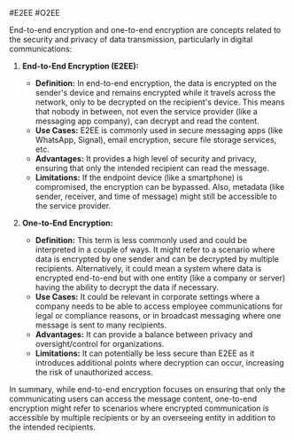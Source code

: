 #E2EE #O2EE

End-to-end encryption and one-to-end encryption are concepts related to the security and privacy of data transmission, particularly in digital communications:

1. **End-to-End Encryption (E2EE):**
    
    - **Definition:** In end-to-end encryption, the data is encrypted on the sender's device and remains encrypted while it travels across the network, only to be decrypted on the recipient's device. This means that nobody in between, not even the service provider (like a messaging app company), can decrypt and read the content.
    - **Use Cases:** E2EE is commonly used in secure messaging apps (like WhatsApp, Signal), email encryption, secure file storage services, etc.
    - **Advantages:** It provides a high level of security and privacy, ensuring that only the intended recipient can read the message.
    - **Limitations:** If the endpoint device (like a smartphone) is compromised, the encryption can be bypassed. Also, metadata (like sender, receiver, and time of message) might still be accessible to the service provider.
2. **One-to-End Encryption:**
    
    - **Definition:** This term is less commonly used and could be interpreted in a couple of ways. It might refer to a scenario where data is encrypted by one sender and can be decrypted by multiple recipients. Alternatively, it could mean a system where data is encrypted end-to-end but with one entity (like a company or server) having the ability to decrypt the data if necessary.
    - **Use Cases:** It could be relevant in corporate settings where a company needs to be able to access employee communications for legal or compliance reasons, or in broadcast messaging where one message is sent to many recipients.
    - **Advantages:** It can provide a balance between privacy and oversight/control for organizations.
    - **Limitations:** It can potentially be less secure than E2EE as it introduces additional points where decryption can occur, increasing the risk of unauthorized access.

In summary, while end-to-end encryption focuses on ensuring that only the communicating users can access the message content, one-to-end encryption might refer to scenarios where encrypted communication is accessible by multiple recipients or by an overseeing entity in addition to the intended recipients.